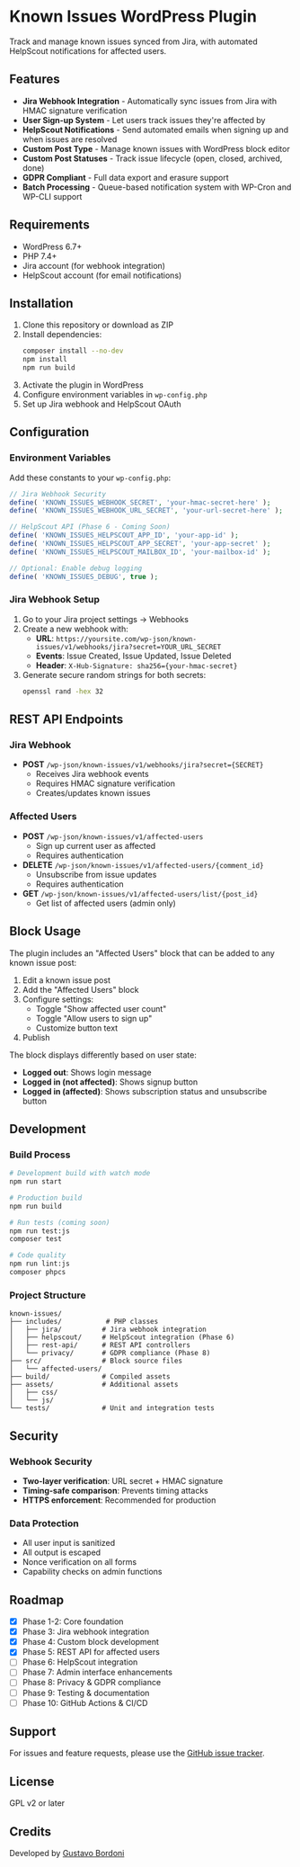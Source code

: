 # Known Issues WordPress Plugin

Track and manage known issues synced from Jira, with automated HelpScout notifications for affected users.

## Features

- **Jira Webhook Integration** - Automatically sync issues from Jira with HMAC signature verification
- **User Sign-up System** - Let users track issues they're affected by
- **HelpScout Notifications** - Send automated emails when signing up and when issues are resolved
- **Custom Post Type** - Manage known issues with WordPress block editor
- **Custom Post Statuses** - Track issue lifecycle (open, closed, archived, done)
- **GDPR Compliant** - Full data export and erasure support
- **Batch Processing** - Queue-based notification system with WP-Cron and WP-CLI support

## Requirements

- WordPress 6.7+
- PHP 7.4+
- Jira account (for webhook integration)
- HelpScout account (for email notifications)

## Installation

1. Clone this repository or download as ZIP
2. Install dependencies:
   ```bash
   composer install --no-dev
   npm install
   npm run build
   ```
3. Activate the plugin in WordPress
4. Configure environment variables in `wp-config.php`
5. Set up Jira webhook and HelpScout OAuth

## Configuration

### Environment Variables

Add these constants to your `wp-config.php`:

```php
// Jira Webhook Security
define( 'KNOWN_ISSUES_WEBHOOK_SECRET', 'your-hmac-secret-here' );
define( 'KNOWN_ISSUES_WEBHOOK_URL_SECRET', 'your-url-secret-here' );

// HelpScout API (Phase 6 - Coming Soon)
define( 'KNOWN_ISSUES_HELPSCOUT_APP_ID', 'your-app-id' );
define( 'KNOWN_ISSUES_HELPSCOUT_APP_SECRET', 'your-app-secret' );
define( 'KNOWN_ISSUES_HELPSCOUT_MAILBOX_ID', 'your-mailbox-id' );

// Optional: Enable debug logging
define( 'KNOWN_ISSUES_DEBUG', true );
```

### Jira Webhook Setup

1. Go to your Jira project settings → Webhooks
2. Create a new webhook with:
   - **URL**: `https://yoursite.com/wp-json/known-issues/v1/webhooks/jira?secret=YOUR_URL_SECRET`
   - **Events**: Issue Created, Issue Updated, Issue Deleted
   - **Header**: `X-Hub-Signature: sha256={your-hmac-secret}`
3. Generate secure random strings for both secrets:
   ```bash
   openssl rand -hex 32
   ```

## REST API Endpoints

### Jira Webhook
- **POST** `/wp-json/known-issues/v1/webhooks/jira?secret={SECRET}`
  - Receives Jira webhook events
  - Requires HMAC signature verification
  - Creates/updates known issues

### Affected Users
- **POST** `/wp-json/known-issues/v1/affected-users`
  - Sign up current user as affected
  - Requires authentication
- **DELETE** `/wp-json/known-issues/v1/affected-users/{comment_id}`
  - Unsubscribe from issue updates
  - Requires authentication
- **GET** `/wp-json/known-issues/v1/affected-users/list/{post_id}`
  - Get list of affected users (admin only)

## Block Usage

The plugin includes an "Affected Users" block that can be added to any known issue post:

1. Edit a known issue post
2. Add the "Affected Users" block
3. Configure settings:
   - Toggle "Show affected user count"
   - Toggle "Allow users to sign up"
   - Customize button text
4. Publish

The block displays differently based on user state:
- **Logged out**: Shows login message
- **Logged in (not affected)**: Shows signup button
- **Logged in (affected)**: Shows subscription status and unsubscribe button

## Development

### Build Process

```bash
# Development build with watch mode
npm run start

# Production build
npm run build

# Run tests (coming soon)
npm run test:js
composer test

# Code quality
npm run lint:js
composer phpcs
```

### Project Structure

```
known-issues/
├── includes/           # PHP classes
│   ├── jira/          # Jira webhook integration
│   ├── helpscout/     # HelpScout integration (Phase 6)
│   ├── rest-api/      # REST API controllers
│   └── privacy/       # GDPR compliance (Phase 8)
├── src/               # Block source files
│   └── affected-users/
├── build/             # Compiled assets
├── assets/            # Additional assets
│   ├── css/
│   └── js/
└── tests/             # Unit and integration tests
```

## Security

### Webhook Security
- **Two-layer verification**: URL secret + HMAC signature
- **Timing-safe comparison**: Prevents timing attacks
- **HTTPS enforcement**: Recommended for production

### Data Protection
- All user input is sanitized
- All output is escaped
- Nonce verification on all forms
- Capability checks on admin functions

## Roadmap

- [x] Phase 1-2: Core foundation
- [x] Phase 3: Jira webhook integration
- [x] Phase 4: Custom block development
- [x] Phase 5: REST API for affected users
- [ ] Phase 6: HelpScout integration
- [ ] Phase 7: Admin interface enhancements
- [ ] Phase 8: Privacy & GDPR compliance
- [ ] Phase 9: Testing & documentation
- [ ] Phase 10: GitHub Actions & CI/CD

## Support

For issues and feature requests, please use the [GitHub issue tracker](https://github.com/bordoni/known-issues/issues).

## License

GPL v2 or later

## Credits

Developed by [Gustavo Bordoni](https://github.com/bordoni)

